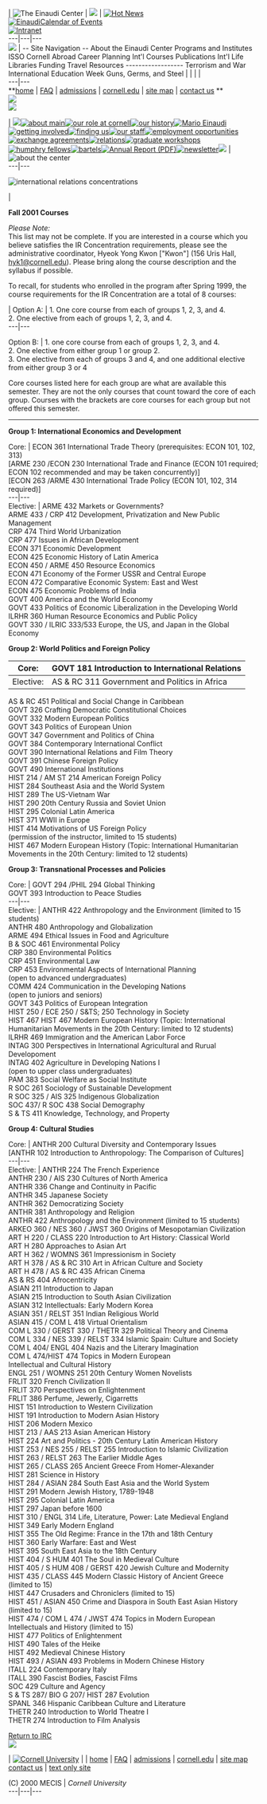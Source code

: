 | ![The Einaudi Center](../images/logo_top.gif) | ![](../images/shim.gif) |
[![Hot News](../images/hotnews.gif)](../news/index.asp)  
[![EinaudiCalendar of
Events](../images/calendar_events.gif)](../activities/viewCalendar.asp)  
[![Intranet](../images/text_only.gif)](../default_text.asp)  
---|---|---  
![](../images/logo_bottom.gif) |     \-- Site Navigation -- About the Einaudi
Center Programs and Institutes ISSO Cornell Abroad Career Planning Int'l
Courses Publications Int'l Life Libraries Funding Travel Resources
\------------------ Terrorism and War International Education Week Guns,
Germs, and Steel |   |  |  |  
---|---  
**[home](../default.asp)     |      [FAQ](../faq/index.asp)      |
[admissions](../admissions/index.asp)      |
[cornell.edu](http://www.cornell.edu)      |      [site
map](../sitemap/index.asp)      |      [contact us](../contact/index.asp) **  
![](../images/one_pixel.gif)  
![](../images/5_pixels.gif)  
  
|  ![](images/nav_top.gif)[![about main](images/nav_1.gif)](about.asp)[![our
role at cornell](images/nav_2.gif)](roleatuniv.asp)[![our
history](images/nav_3.gif)](evolution.asp)[![Mario
Einaudi](images/nav_4.gif)](marioEinaudi.asp)[![getting
involved](images/nav_5.gif)](getinvolved.asp)[![finding
us](images/nav_6.gif)](maptoECIS.asp)[![our
staff](images/nav_7.gif)](staff.asp)[![employment
opportunities](images/nav_8.gif)](../careerplanning/employment.asp)[![exchange
agreements](images/nav_9.gif)](exchagree.asp)[![relations](images/nav_10.gif)](academ_concen.asp)[![graduate
workshops](images/nav_15.gif)](workshops.asp)[![humphry
fellows](images/nav_11.gif)](http://ip.cals.cornell.edu/professionaldev/hhhfellowships.cfm)[![bartels](images/nav_12.gif)](bartels.asp)[![Annual
Report
\(PDF\)](images/nav_13.gif)](annual_report.asp)[![newsletter](images/nav_14.gif)](../newsletter/index.asp)![](images/nav_bottom.gif)
| ![about the center](images/header_aboutus.gif)  
---|---  
  
![international relations concentrations](images/irc.gif)

|  

  
  

**Fall 2001 Courses**  
  
_Please Note:_  
This list may not be complete. If you are interested in a course which you
believe satisfies the IR Concentration requirements, please see the
administrative coordinator, Hyeok Yong Kwon ["Kwon"] (156 Uris Hall,
[hyk1@cornell.edu](mailto://hyk1@cornell.edu)). Please bring along the course
description and the syllabus if possible.  
  
To recall, for students who enrolled in the program after Spring 1999, the
course requirements for the IR Concentration are a total of 8 courses:  
  
|  Option A:  | 1\. One core course from each of groups 1, 2, 3, and 4.  
2\. One elective from each of groups 1, 2, 3, and 4.  
---|---  
  
Option B:  | 1\. one core course from each of groups 1, 2, 3, and 4.  
2\. One elective from either group 1 or group 2.  
3\. One elective from each of groups 3 and 4, and one additional elective from
either group 3 or 4  
  
  
Core courses listed here for each group are what are available this semester.
They are not the only courses that count toward the core of each group.
Courses with the brackets are core courses for each group but not offered this
semester.  
  

* * *

**Group 1: International Economics and Development**

Core: | ECON 361 International Trade Theory (prerequisites: ECON 101, 102,
313)  
[ARME 230 /ECON 230 International Trade and Finance (ECON 101 required; ECON
102 recommended and may be taken concurrently)]  
[ECON 263 /ARME 430 International Trade Policy (ECON 101, 102, 314 required)]  
---|---  
Elective: | ARME 432 Markets or Governments?  
ARME 433 / CRP 412 Development, Privatization and New Public Management  
CRP 474 Third World Urbanization  
CRP 477 Issues in African Development  
ECON 371 Economic Development  
ECON 425 Economic History of Latin America  
ECON 450 / ARME 450 Resource Economics  
ECON 471 Economy of the Former USSR and Central Europe  
ECON 472 Comparative Economic System: East and West  
ECON 475 Economic Problems of India  
GOVT 400 America and the World Economy  
GOVT 433 Politics of Economic Liberalization in the Developing World  
ILRHR 360 Human Resource Economics and Public Policy  
GOVT 330 / ILRIC 333/533 Europe, the US, and Japan in the Global Economy  
  
**Group 2: World Politics and Foreign Policy**

Core: | GOVT 181 Introduction to International Relations  
---|---  
Elective: | AS & RC 311 Government and Politics in Africa  
AS & RC 451 Political and Social Change in Caribbean  
GOVT 326 Crafting Democratic Constitutional Choices  
GOVT 332 Modern European Politics  
GOVT 343 Politics of European Union  
GOVT 347 Government and Politics of China  
GOVT 384 Contemporary International Conflict  
GOVT 390 International Relations and Film Theory  
GOVT 391 Chinese Foreign Policy  
GOVT 490 International Institutions  
HIST 214 / AM ST 214 American Foreign Policy  
HIST 284 Southeast Asia and the World System  
HIST 289 The US-Vietnam War  
HIST 290 20th Century Russia and Soviet Union  
HIST 295 Colonial Latin America  
HIST 371 WWII in Europe  
HIST 414 Motivations of US Foreign Policy  
      (permission of the instructor, limited to 15 students)   
HIST 467 Modern European History (Topic: International Humanitarian Movements
in the 20th Century: limited to 12 students)  
  

**Group 3: Transnational Processes and Policies**

Core: | GOVT 294 /PHIL 294 Global Thinking  
GOVT 393 Introduction to Peace Studies  
---|---  
Elective: | ANTHR 422 Anthropology and the Environment (limited to 15
students)  
ANTHR 480 Anthropology and Globalization  
ARME 494 Ethical Issues in Food and Agriculture  
B & SOC 461 Environmental Policy  
CRP 380 Environmental Politics  
CRP 451 Environmental Law  
CRP 453 Environmental Aspects of International Planning  
     (open to advanced undergraduates)   
COMM 424 Communication in the Developing Nations  
     (open to juniors and seniors)   
GOVT 343 Politics of European Integration  
HIST 250 / ECE 250 / S&TS; 250 Technology in Society  
HIST 467 HIST 467 Modern European History (Topic: International  
      Humanitarian Movements in the 20th Century: limited to 12 students)   
ILRHR 469 Immigration and the American Labor Force  
INTAG 300 Perspectives in International Agricultural and Rurual Developoment  
INTAG 402 Agriculture in Developing Nations I  
     (open to upper class undergraduates)   
PAM 383 Social Welfare as Social Institute  
R SOC 261 Sociology of Sustainable Development  
R SOC 325 / AIS 325 Indigenous Globalization  
SOC 437/ R SOC 438 Social Demography  
S & TS 411 Knowledge, Technology, and Property  
  

**Group 4: Cultural Studies**

Core: | ANTHR 200 Cultural Diversity and Contemporary Issues  
[ANTHR 102 Introduction to Anthropology: The Comparison of Cultures]  
---|---  
Elective: | ANTHR 224 The French Experience  
ANTHR 230 / AIS 230 Cultures of North America  
ANTHR 336 Change and Continuity in Pacific  
ANTHR 345 Japanese Society  
ANTHR 362 Democratizing Society  
ANTHR 381 Anthropology and Religion  
ANTHR 422 Anthropology and the Environment (limited to 15 students)  
ARKEO 360 / NES 360 / JWST 360 Origins of Mesopotamian Civilization  
ART H 220 / CLASS 220 Introduction to Art History: Classical World  
ART H 280 Approaches to Asian Art  
ART H 362 / WOMNS 361 Impressionism in Society  
ART H 378 / AS & RC 310 Art in African Culture and Society  
ART H 478 / AS & RC 435 African Cinema  
AS & RS 404 Afrocentricity  
ASIAN 211 Introduction to Japan  
ASIAN 215 Introduction to South Asian Civilization  
ASIAN 312 Intellectuals: Early Modern Korea  
ASIAN 351 / RELST 351 Indian Religious World  
ASIAN 415 / COM L 418 Virtual Orientalism  
COM L 330 / GERST 330 / THETR 329 Political Theory and Cinema  
COM L 334 / NES 339 / RELST 334 Islamic Spain: Culture and Society  
COM L 404/ ENGL 404 Nazis and the Literary Imagination  
COM L 474/HIST 474 Topics in Modern European  
     Intellectual and Cultural History   
ENGL 251 / WOMNS 251 20th Century Women Novelists  
FRLIT 320 French Civilization II  
FRLIT 370 Perspectives on Enlightenment  
FRLIT 386 Perfume, Jewerly, Cigarretts  
HIST 151 Introduction to Western Civilization  
HIST 191 Introduction to Modern Asian History  
HIST 206 Modern Mexico  
HIST 213 / AAS 213 Asian American History  
HIST 224 Art and Politics - 20th Century Latin American History  
HIST 253 / NES 255 / RELST 255 Introduction to Islamic Civilization  
HIST 263 / RELST 263 The Earlier Middle Ages  
HIST 265 / CLASS 265 Ancient Greece From Homer-Alexander  
HIST 281 Science in History  
HIST 284 / ASIAN 284 South East Asia and the World System  
HIST 291 Modern Jewish History, 1789-1948  
HIST 295 Colonial Latin America  
HIST 297 Japan before 1600  
HIST 310 / ENGL 314 Life, Literature, Power: Late Medieval England  
HIST 349 Early Modern England  
HIST 355 The Old Regime: France in the 17th and 18th Century  
HIST 360 Early Warfare: East and West  
HIST 395 South East Asia to the 18th Century  
HIST 404 / S HUM 401 The Soul in Medieval Culture  
HIST 405 / S HUM 408 / GERST 420 Jewish Culture and Modernity  
HIST 435 / CLASS 445 Modern Classic History of Ancient Greece  
     (limited to 15)   
HIST 447 Crusaders and Chroniclers (limited to 15)  
HIST 451 / ASIAN 450 Crime and Diaspora in South East Asian History  
     (limited to 15)   
HIST 474 / COM L 474 / JWST 474 Topics in Modern European  
     Intellectuals and History (limited to 15)   
HIST 477 Politics of Enlightenment  
HIST 490 Tales of the Heike  
HIST 492 Medieval Chinese History  
HIST 493 / ASIAN 493 Problems in Modern Chinese History  
ITALL 224 Contemporary Italy  
ITALL 390 Fascist Bodies, Fascist Films  
SOC 429 Culture and Agency  
S & TS 287/ BIO G 207/ HIST 287 Evolution  
SPANL 346 Hispanic Caribbean Culture and Literature  
THETR 240 Introduction to World Theatre I  
THETR 274 Introduction to Film Analysis  
  
[Return to IRC](irc.asp)  
![](../images/footer_line.gif)  
  
| [![Cornell University](../images/culogo.gif)](http://www.cornell.edu) |   |
[home](../default.asp) | [FAQ](../faq/index.asp) |
[admissions](../admissions/index.asp) | [cornell.edu](http://www.cornell.edu)
| [site map](../sitemap/index.asp)  
[contact us](../contact/index.asp) | [text only site](../default_text.asp)  
  
(C) 2000 MECIS | _Cornell University_  
---|---|---  
  

